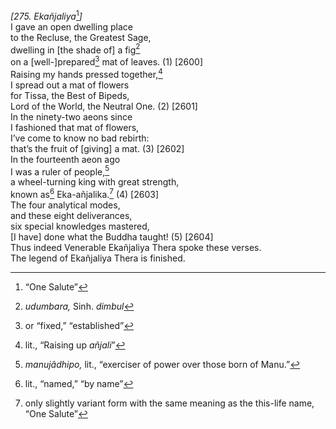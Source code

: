 *\[275. Ekañjaliya*[^1]*\]*  
I gave an open dwelling place  
to the Recluse, the Greatest Sage,  
dwelling in \[the shade of\] a fig[^2]  
on a \[well-\]prepared[^3] mat of leaves. (1) \[2600\]  
Raising my hands pressed together,[^4]  
I spread out a mat of flowers  
for Tissa, the Best of Bipeds,  
Lord of the World, the Neutral One. (2) \[2601\]  
In the ninety-two aeons since  
I fashioned that mat of flowers,  
I’ve come to know no bad rebirth:  
that’s the fruit of \[giving\] a mat. (3) \[2602\]  
In the fourteenth aeon ago  
I was a ruler of people,[^5]  
a wheel-turning king with great strength,  
known as[^6] Eka-añjalika.[^7] (4) \[2603\]  
The four analytical modes,  
and these eight deliverances,  
six special knowledges mastered,  
\[I have\] done what the Buddha taught! (5) \[2604\]  
Thus indeed Venerable Ekañjaliya Thera spoke these verses.  
The legend of Ekañjaliya Thera is finished.  
[^1]: “One Salute”  
[^2]: *udumbara,* Sinh. *dimbul*  
[^3]: or “fixed,” “established”  
[^4]: lit., “Raising up *añjali*”  
[^5]: *manujâdhipo,* lit., “exerciser of power over those born of Manu.”  
[^6]: lit., “named,” “by name”  
[^7]: only slightly variant form with the same meaning as the this-life
    name, “One Salute”
